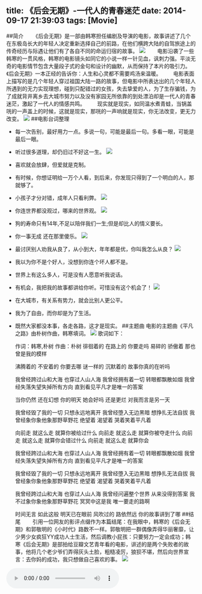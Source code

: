 title: 《后会无期》-一代人的青春迷茫
date: 2014-09-17 21:39:03
tags: [Movie]
---

##简介
　　《后会无期》是一部由韩寒担任编剧及导演的电影，故事讲述了几个在东极岛长大的年轻人决定重新选择自己的前路，在他们横跨大陆的自驾旅途上的传奇经历与际遇让他们有了各自不同的命运归宿的故事。
![](/img/《后会无期》-一代人的青春迷茫/hou1.jpg)
　　电影沿袭了一些韩寒的一贯风格，韩寒的电影镜头如同它的小说一样一针见血，讽刺力强。平淡无奇的电影情节包含大量段子式的金句和设计的幽默，从而保持了本片的吸引力。《后会无期》一本正经的告诉你：人生和心灵都不需要鸡汤来温暖。
　　电影表面上描写的是几个年轻人穿过祖国大陆一路的故事，但电影中所表达出的几个年轻人所遇到的无力实现理想，碰到只配错过的女孩，失去挚爱的人，为了生存骗钱，为了成就背井离乡去大城市努力以及没有家园无所依靠的到处漂泊却是一代人的青春迷茫，激起了一代人的情感共鸣。
　　现实就是现实，如同温水煮青蛙，当锅盖咣的一声盖上的时候，这就是现实，那咣的一声响就是现实，你无法改变，更无力改变。
![](/img/《后会无期》-一代人的青春迷茫/hou2.jpeg)
##电影台词整理
* 每一次告别，最好用力一点。多说一句，可能是最后一句。多看一眼，可能是最后一眼。
* 听过很多道理，却仍旧过不好这一生。
![](/img/《后会无期》-一代人的青春迷茫/hou7.jpg)
* 喜欢就会放肆，但爱就是克制。
* 有时候，你想证明给一万个人看，到后来，你发现只得到了一个明白的人，那就够了。
* 小孩子才分对错，成年人只看利弊。
![](/img/《后会无期》-一代人的青春迷茫/hou6.jpg)
* 你连世界都没观过，哪来的世界观。
![](/img/《后会无期》-一代人的青春迷茫/hou9.jpg)
* 狗的寿命只有14年,不足以陪伴我们一生;但是却比人的情义要长。
* 你一事无成 还在那里傻乐。
![](/img/《后会无期》-一代人的青春迷茫/hou10.jpg)
* 最讨厌别人劝我从良了，从小到大，年年都是优，你叫我怎么从良？
![](/img/《后会无期》-一代人的青春迷茫/hou3.jpg)
* 我以为你不是个好人，没想到你连个坏人都不是。
* 世界上有这么多人，可是没有人愿意听我说话。
* 有机会，我把我的故事都讲给你听。可惜没有这个机会了！
![](/img/《后会无期》-一代人的青春迷茫/hou8.jpg)
* 在大城市，有关系有势力，就会比别人更公平。
* 我为了自由，而你却是为了生活。
* 既然大家都没本事，各走各路，这才是现实。
##主题曲
电影的主题曲《平凡之路》由朴树作曲，韩寒填词。
![](/img/《后会无期》-一代人的青春迷茫/hou4.jpg)
歌词如下：


    作词：韩寒,朴树
    作曲：朴树
    徘徊着的 在路上的
    你要走吗
    易碎的 骄傲着
    那也曾是我的模样
     
    沸腾着的 不安着的
    你要去哪
    谜一样的 沉默着的
    故事你真的在听吗
     
    我曾经跨过山和大海 也穿过人山人海
    我曾经拥有着一切 转眼都飘散如烟
    我曾经失落失望失掉所有方向
    直到看见平凡才是唯一的答案
     
    当你仍然 还在幻想
    你的明天
    她会好吗 还是更烂
    对我而言是另一天
     
    我曾经毁了我的一切 只想永远地离开
    我曾经堕入无边黑暗 想挣扎无法自拔
    我曾经象你象他象那野草野花
    绝望着 渴望着 哭着笑着平凡着
     
    向前走 就这么走 就算你被给过什么
    向前走 就这么走 就算你被夺走什么
    向前走 就这么走 就算你会错过什么
    向前走 就这么走 就算你会
     
    我曾经跨过山和大海 也穿过人山人海
    我曾经拥有着一切 转眼都飘散如烟
    我曾经失落失望失掉所有方向
    直到看见平凡才是唯一的答案
     
    我曾经毁了我的一切 只想永远地离开
    我曾经堕入无边黑暗 想挣扎无法自拔
    我曾经象你象他象那野草野花
    绝望着 渴望着 哭着笑着平凡着
     
    我曾经跨过山和大海 也穿过人山人海
    我曾经问遍整个世界 从来没得到答案
    我不过象你象他象那野草野花
    冥冥中这是我 唯一要走的路啊
    
     
    时间无言 如此这般
    明天已在眼前
    风吹过的 路依然远
    你的故事讲到了哪
##结尾
　　引用一位网友的影评点缀作为本篇结尾：在我眼中，韩寒的《后会无期》和郭敬明的《小时代》路数不一样。郭敬明把一群偶像弄得华丽奢靡，让少男少女疯狂YY成功人士生活，然后调教小屁孩：只要努力一定会成功；韩寒《后会无期》是部拍给豆瓣文艺青年看的电影，讲述的是两个失败者的故事，他将几个老少爷们弄得灰头土脸，粗糙凌厉，狼狈不堪，然后向世界宣言：去你妈的成功，我只想做自己喜欢的事。
![](/img/《后会无期》-一代人的青春迷茫/hou5.jpg)
<div>
<audio src="/img/《后会无期》-一代人的青春迷茫/b.mp3" controls="controls" autoplay /></div>

